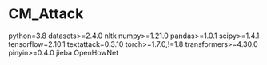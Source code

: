 # CM_Attack
python=3.8
datasets>=2.4.0
nltk
numpy>=1.21.0
pandas>=1.0.1
scipy>=1.4.1
tensorflow=2.10.1
textattack=0.3.10
torch>=1.7.0,!=1.8
transformers>=4.30.0
pinyin>=0.4.0
jieba
OpenHowNet
